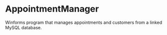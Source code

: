 # AppointmentManager
Winforms program that manages appointments and customers from a linked MySQL database.
